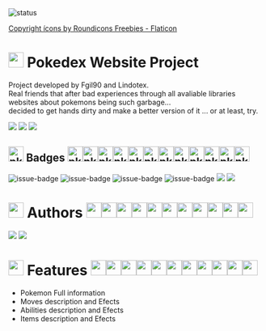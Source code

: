 <img src="https://img.shields.io/badge/STATUS-Under%20Developement-important" alt="status"/>

<a href="https://www.flaticon.com/br/icones-gratis/pokemon" title="pokémon ícones">Copyright ícons by Roundicons Freebies - Flaticon</a>

# <img src="https://user-images.githubusercontent.com/97451601/191373509-52982ed7-7076-4aae-87e1-7fc513afcdd9.png" alt="pkm-logo" width="30px" height="30px">  Pokedex Website Project</img>

Project developed by Fgil90 and Lindotex. <br>
Real friends that after bad experiences through all avaliable libraries websites about pokemons being such garbage... <br>
decided to get hands dirty and make a better version of it ... or at least, try.

<a align="left" href="https://blog.getbootstrap.com/2022/07/19/bootstrap-5-2-0/"><img src="https://img.shields.io/badge/Framework-VUE%20v.3-success"/></a>
<a align="left" href="https://vuejs.org/"><img src="https://img.shields.io/badge/Framework-Bootstrap%205.2.0-blueviolet"/></a>
<a align="left" href="https://pokeapi.co/"><img src="https://img.shields.io/badge/API-PokeAPI-red"/></a>


## <img src="https://user-images.githubusercontent.com/97451601/191379631-4ff2444e-a739-4c95-8142-e279a3b5fbcc.png" alt="pkm-logo" width="30px" height="30px">  Badges   </img><img src="https://user-images.githubusercontent.com/97451601/191379712-c92de3b5-517d-4aab-a226-da9954cf12ae.png" alt="pkm-logo" width="30px" height="30px"/><img src="https://user-images.githubusercontent.com/97451601/191379712-c92de3b5-517d-4aab-a226-da9954cf12ae.png" alt="pkm-logo" width="30px" height="30px"/><img src="https://user-images.githubusercontent.com/97451601/191379712-c92de3b5-517d-4aab-a226-da9954cf12ae.png" alt="pkm-logo" width="30px" height="30px"/><img src="https://user-images.githubusercontent.com/97451601/191379712-c92de3b5-517d-4aab-a226-da9954cf12ae.png" alt="pkm-logo" width="30px" height="30px"/><img src="https://user-images.githubusercontent.com/97451601/191379712-c92de3b5-517d-4aab-a226-da9954cf12ae.png" alt="pkm-logo" width="30px" height="30px"/><img src="https://user-images.githubusercontent.com/97451601/191379712-c92de3b5-517d-4aab-a226-da9954cf12ae.png" alt="pkm-logo" width="30px" height="30px"/><img src="https://user-images.githubusercontent.com/97451601/191379712-c92de3b5-517d-4aab-a226-da9954cf12ae.png" alt="pkm-logo" width="30px" height="30px"/><img src="https://user-images.githubusercontent.com/97451601/191379712-c92de3b5-517d-4aab-a226-da9954cf12ae.png" alt="pkm-logo" width="30px" height="30px"/><img src="https://user-images.githubusercontent.com/97451601/191379712-c92de3b5-517d-4aab-a226-da9954cf12ae.png" alt="pkm-logo" width="30px" height="30px"/><img src="https://user-images.githubusercontent.com/97451601/191379712-c92de3b5-517d-4aab-a226-da9954cf12ae.png" alt="pkm-logo" width="30px" height="30px"/><img src="https://user-images.githubusercontent.com/97451601/191379712-c92de3b5-517d-4aab-a226-da9954cf12ae.png" alt="pkm-logo" width="30px" height="30px"/><img src="https://user-images.githubusercontent.com/97451601/191379712-c92de3b5-517d-4aab-a226-da9954cf12ae.png" alt="pkm-logo" width="30px" height="30px"/>

<div>
  <a align="left"><img src="https://img.shields.io/pub/v/a" alt="issue-badge"/></a>
  <a align="left"><img src="https://img.shields.io/github/license/fgil90/pokedex" alt="issue-badge"/></a>
  <a align="left"><img src="https://img.shields.io/github/issues/fgil90/pokedex" alt="issue-badge"/></a>
  <a align="left"><img src="https://img.shields.io/github/issues-closed-raw/fgil90/pokedex" alt="issue-badge"/></a>  
  <a align="left"><img src="https://img.shields.io/github/languages/code-size/fgil90/pokedex"/></a>
  <a align="left"><img src="https://img.shields.io/github/last-commit/fgil90/pokedex"/></a>
</div>

# <img src="https://user-images.githubusercontent.com/97451601/191379270-e75089e1-dfc7-4ca9-9c46-b2c72ca4ba25.png" alt="pkm-logo" width="30px" height="30px">  Authors   </img><img src="https://user-images.githubusercontent.com/97451601/191379712-c92de3b5-517d-4aab-a226-da9954cf12ae.png" alt="pkm-logo" width="30px" height="30px"/><img src="https://user-images.githubusercontent.com/97451601/191379712-c92de3b5-517d-4aab-a226-da9954cf12ae.png" alt="pkm-logo" width="30px" height="30px"/><img src="https://user-images.githubusercontent.com/97451601/191379712-c92de3b5-517d-4aab-a226-da9954cf12ae.png" alt="pkm-logo" width="30px" height="30px"/><img src="https://user-images.githubusercontent.com/97451601/191379712-c92de3b5-517d-4aab-a226-da9954cf12ae.png" alt="pkm-logo" width="30px" height="30px"/><img src="https://user-images.githubusercontent.com/97451601/191379712-c92de3b5-517d-4aab-a226-da9954cf12ae.png" alt="pkm-logo" width="30px" height="30px"/><img src="https://user-images.githubusercontent.com/97451601/191379712-c92de3b5-517d-4aab-a226-da9954cf12ae.png" alt="pkm-logo" width="30px" height="30px"/><img src="https://user-images.githubusercontent.com/97451601/191379712-c92de3b5-517d-4aab-a226-da9954cf12ae.png" alt="pkm-logo" width="30px" height="30px"/><img src="https://user-images.githubusercontent.com/97451601/191379712-c92de3b5-517d-4aab-a226-da9954cf12ae.png" alt="pkm-logo" width="30px" height="30px"/><img src="https://user-images.githubusercontent.com/97451601/191379712-c92de3b5-517d-4aab-a226-da9954cf12ae.png" alt="pkm-logo" width="30px" height="30px"/><img src="https://user-images.githubusercontent.com/97451601/191379712-c92de3b5-517d-4aab-a226-da9954cf12ae.png" alt="pkm-logo" width="30px" height="30px"/><img src="https://user-images.githubusercontent.com/97451601/191379712-c92de3b5-517d-4aab-a226-da9954cf12ae.png" alt="pkm-logo" width="30px" height="30px"/>

<a href="https://www.github.com/fgil90"><img src="https://img.shields.io/badge/Github-Felipe%20Gil-success"/></a>
<a href="https://www.github.com/lindotex"><img src="https://img.shields.io/badge/Github-Alisson%20Lindote-success"/></a>


# <img src="https://user-images.githubusercontent.com/97451601/191379147-74b5131a-aac4-4899-aa00-84d342bdf312.png" alt="pkm-logo" width="30px" height="30px">  Features  </img><img src="https://user-images.githubusercontent.com/97451601/191379712-c92de3b5-517d-4aab-a226-da9954cf12ae.png" alt="pkm-logo" width="30px" height="30px"/><img src="https://user-images.githubusercontent.com/97451601/191379712-c92de3b5-517d-4aab-a226-da9954cf12ae.png" alt="pkm-logo" width="30px" height="30px"/><img src="https://user-images.githubusercontent.com/97451601/191379712-c92de3b5-517d-4aab-a226-da9954cf12ae.png" alt="pkm-logo" width="30px" height="30px"/><img src="https://user-images.githubusercontent.com/97451601/191379712-c92de3b5-517d-4aab-a226-da9954cf12ae.png" alt="pkm-logo" width="30px" height="30px"/><img src="https://user-images.githubusercontent.com/97451601/191379712-c92de3b5-517d-4aab-a226-da9954cf12ae.png" alt="pkm-logo" width="30px" height="30px"/><img src="https://user-images.githubusercontent.com/97451601/191379712-c92de3b5-517d-4aab-a226-da9954cf12ae.png" alt="pkm-logo" width="30px" height="30px"/><img src="https://user-images.githubusercontent.com/97451601/191379712-c92de3b5-517d-4aab-a226-da9954cf12ae.png" alt="pkm-logo" width="30px" height="30px"/><img src="https://user-images.githubusercontent.com/97451601/191379712-c92de3b5-517d-4aab-a226-da9954cf12ae.png" alt="pkm-logo" width="30px" height="30px"/><img src="https://user-images.githubusercontent.com/97451601/191379712-c92de3b5-517d-4aab-a226-da9954cf12ae.png" alt="pkm-logo" width="30px" height="30px"/><img src="https://user-images.githubusercontent.com/97451601/191379712-c92de3b5-517d-4aab-a226-da9954cf12ae.png" alt="pkm-logo" width="30px" height="30px"/><img src="https://user-images.githubusercontent.com/97451601/191379712-c92de3b5-517d-4aab-a226-da9954cf12ae.png" alt="pkm-logo" width="30px" height="30px"/>

- Pokemon Full information
- Moves description and Efects
- Abilities description and Efects
- Items description and Efects



